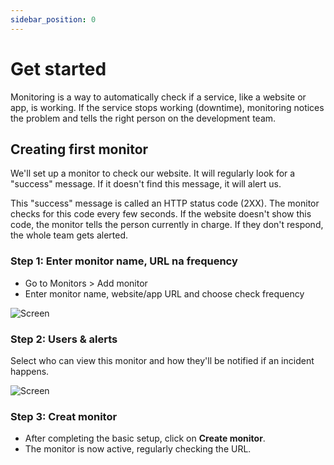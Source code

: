 ```yaml
---
sidebar_position: 0
---
```


# Get started

Monitoring is a way to automatically check if a service, like a website or app, is working. If the service stops working (downtime), monitoring notices the problem and tells the right person on the development team.

## Creating first monitor 

We'll set up a monitor to check our website. It will regularly look for a "success" message. If it doesn't find this message, it will alert us.

This "success" message is called an HTTP status code (2XX). The monitor checks for this code every few seconds. If the website doesn't show this code, the monitor tells the person currently in charge. If they don't respond, the whole team gets alerted.

### Step 1: Enter monitor name, URL na frequency

- Go to Monitors > Add monitor
- Enter monitor name, website/app URL and choose check frequency

![Screen](/img/monitors-default.png)

### Step 2: Users & alerts
Select who can view this monitor and how they'll be notified if an incident happens.

![Screen](/img/monitors-users.png)

### Step 3: Creat monitor

- After completing the basic setup, click on **Create monitor**.
- The monitor is now active, regularly checking the URL.




